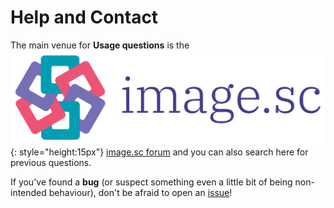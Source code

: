# Help and Contact

The main venue for **Usage questions** is the 
![image.sc logo](figures/imagesc_logo.png){: style="height:15px"}  [image.sc forum](https://forum.image.sc/tag/microscopy-nodes) and you can also search here for previous questions.

If you've found a **bug** (or suspect something even a little bit of being non-intended behaviour), don't be afraid to open an [issue](https://github.com/aafkegros/MicroscopyNodes/issues)!

